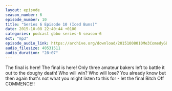 ```yaml
---
layout: episode
season_number: 6
episode_number: 10
title: "Series 6 Episode 10 (Iced Buns)"
date: 2015-10-08 22:40:44 +0100
categories: podcast gbbo series-6 season-6
ext: "mp3"
episode_audio_link: https://archive.org/download/20151008010Me3ComedyGBBOWeek10/2015-10-08-010-Me3_Comedy--GBBO-Week10.mp3
audio_filesize: 40531511
audio_duration: "28:07"
---
```

The final is here! The final is here! Only three amateur bakers left to battle it out to the doughy death! Who will win? Who will lose? You already know but then again that's not what you might listen to this for - let the final Bitch Off COMMENCE!!
